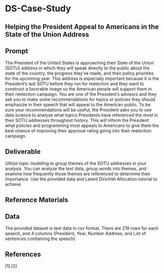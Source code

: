 # DS-Case-Study
## Helping the President Appeal to Americans in the State of the Union Address

## Prompt
The President of the United States is approaching their State of the Union (SOTU) address in which they will speak directly to the public about the state of the country, the progress they’ve made, and their policy priorities for the upcoming year. This address is especially important because it is the President’s last SOTU before they run for reelection and they want to construct a favorable image so the American people will support them in their reelection campaign. You are one of the President’s advisors and they ask you to make some recommendations for topics or policies they should emphasize in their speech that will appeal to the American public. To be sure your recommendations will be useful, the President asks you to use data science to analyze what topics Presidents have referenced the most in their SOTU addresses throughout history. This will inform the President what policies and programming most appeals to Americans to give them the best chance of improving their approval rating going into their reelection campaign.

## Deliverable 
Utilize topic modeling to group themes of the SOTU addresses in your analysis. You can analyze the text data, group words into themes, and examine how frequently those themes are referenced to determine their importance. Use the provided data and Latent Dirichlet Allocation tutorial to achieve 

## Reference Materials

## Data
The provided dataset is text data in csv format. There are 219 rows for each speech, and 4 columns (President, Year, Number Address, and List of sentences conttaining the speech).

## References
[1]
[2]
